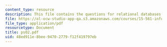 ```yaml
---
content_type: resource
description: This file contains the questions for relational databases.
file: https://ol-ocw-studio-app-qa.s3.amazonaws.com/courses/15-561-information-technology-essentials-spring-2005/48ed911e8bee94702779f12f419797eb_ps02.pdf
file_type: application/pdf
resourcetype: Document
title: ps02.pdf
uid: 48ed911e-8bee-9470-2779-f12f419797eb
---
```

